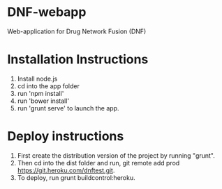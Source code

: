 # DNF-webapp
Web-application for Drug Network Fusion (DNF)


# Installation Instructions
1. Install node.js 
2. cd into the app folder 
3. run 'npm install'  
4. run 'bower install' 
5. run 'grunt serve' to launch the app.

# Deploy instructions
1. First create the distribution version of the project by running "grunt". 
2. Then cd into the dist folder and run, git remote add prod https://git.heroku.com/dnftest.git. 
3. To deploy, run grunt buildcontrol:heroku.
